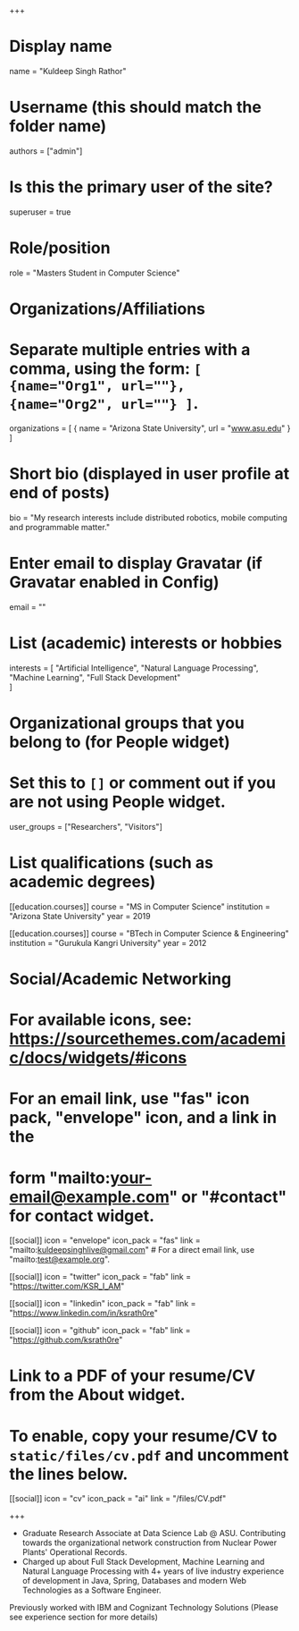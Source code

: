 +++
# Display name
name = "Kuldeep Singh Rathor"

# Username (this should match the folder name)
authors = ["admin"]

# Is this the primary user of the site?
superuser = true

# Role/position
role = "Masters Student in Computer Science"

# Organizations/Affiliations
#   Separate multiple entries with a comma, using the form: `[ {name="Org1", url=""}, {name="Org2", url=""} ]`.
organizations = [ { name = "Arizona State University", url = "www.asu.edu" } ]

# Short bio (displayed in user profile at end of posts)
bio = "My research interests include distributed robotics, mobile computing and programmable matter."

# Enter email to display Gravatar (if Gravatar enabled in Config)
email = ""

# List (academic) interests or hobbies
interests = [
  "Artificial Intelligence",
  "Natural Language Processing",
  "Machine Learning",
  "Full Stack Development"  
]

# Organizational groups that you belong to (for People widget)
#   Set this to `[]` or comment out if you are not using People widget.
user_groups = ["Researchers", "Visitors"]

# List qualifications (such as academic degrees)
[[education.courses]]
  course = "MS in Computer Science"
  institution = "Arizona State University"
  year = 2019

[[education.courses]]
  course = "BTech in Computer Science & Engineering"
  institution = "Gurukula Kangri University"
  year = 2012

# Social/Academic Networking
# For available icons, see: https://sourcethemes.com/academic/docs/widgets/#icons
#   For an email link, use "fas" icon pack, "envelope" icon, and a link in the
#   form "mailto:your-email@example.com" or "#contact" for contact widget.

[[social]]
  icon = "envelope"
  icon_pack = "fas"
  link = "mailto:kuldeepsinghlive@gmail.com"  # For a direct email link, use "mailto:test@example.org".

[[social]]
  icon = "twitter"
  icon_pack = "fab"
  link = "https://twitter.com/KSR_I_AM"

[[social]]
  icon = "linkedin"
  icon_pack = "fab"
  link = "https://www.linkedin.com/in/ksrath0re"

[[social]]
  icon = "github"
  icon_pack = "fab"
  link = "https://github.com/ksrath0re"

# Link to a PDF of your resume/CV from the About widget.
# To enable, copy your resume/CV to `static/files/cv.pdf` and uncomment the lines below.
[[social]]
   icon = "cv"
   icon_pack = "ai"
   link = "/files/CV.pdf"

+++

- Graduate Research Associate at Data Science Lab @ ASU. Contributing towards the organizational network construction from Nuclear Power Plants' Operational Records.
- Charged up about Full Stack Development, Machine Learning and Natural Language Processing with 4+ years of live industry experience of development in Java, Spring, Databases and modern Web Technologies as a Software Engineer.

Previously worked with IBM and Cognizant Technology Solutions (Please see experience section for more details) 
